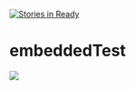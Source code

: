 [![Stories in Ready](https://badge.waffle.io/wegunterjr/embeddedTest.png?label=ready&title=Ready)](https://waffle.io/wegunterjr/embeddedTest)
# embeddedTest

![](https://travis-ci.org/wegunterjr/embeddedTest.svg?branch=master)
